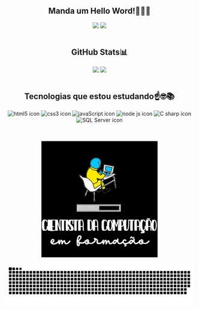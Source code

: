 <h2 style="text-align: center;" align="center">Manda um Hello Word!🙋‍♂️📨</h2>

<div style="text-align: center;" align="center">
    <a href="mailto:ederlucas202020@gmail.com"><img src="https://img.shields.io/badge/Gmail-D14836?style=for-the-badge&logo=gmail&logoColor=white"></a>
    <a href="https://www.linkedin.com/in/eder-lucas-1528162a2/"><img src="https://img.shields.io/badge/LinkedIn-0077B5?style=for-the-badge&logo=linkedin&logoColor=white"></a>
</div><br>
  
<div style="text-align: center;" align="center">
    <h2 style="text-align: center;" align="center">GitHub Stats📊</h2>
    <img height="150em" src="https://github-readme-stats.vercel.app/api?username=Eder-Lucas&show_icons=true&theme=dark"/>
    <img height="150em" src="https://github-readme-stats.vercel.app/api/top-langs/?username=Eder-Lucas&layout=compact&theme=dark"/>
</div><br>

<h2 style="text-align: center;" align="center">Tecnologias que estou estudando☝️🤓📚</h2>

<div style="text-align: center;" align="center">
    <img alt="html5 icon" src="https://img.shields.io/badge/HTML5-E34F26?style=for-the-badge&logo=html5&logoColor=white"/>
    <img alt="css3 icon" src="https://img.shields.io/badge/CSS3-1572B6?style=for-the-badge&logo=css3&logoColor=white"/>
    <img alt="javaScript icon" src="https://img.shields.io/badge/JavaScript-F7DF1E?style=for-the-badge&logo=javascript&logoColor=black"/>
    <img alt="node js icon" src="https://img.shields.io/badge/node.js-6DA55F?style=for-the-badge&logo=node.js&logoColor=white"/>
    <img alt="C sharp icon" src="https://img.shields.io/badge/c sharp-%23800080.svg?style=for-the-badge&logo=csharp&logoColor=white"/>
    <img alt="SQL Server icon" src="https://img.shields.io/badge/SQL%20Server-CC2927?style=for-the-badge&logo=microsoftsqlserver&logoColor=white"/>

</div><br><br>

<p align="center">
<img src="images/cientista-da-computação.gif" width="310" height="310"/>
</p>

<picture style="text-align: center;" align="center">
  <source media="(prefers-color-scheme: dark)" srcset="https://raw.githubusercontent.com/mari4souza/mari4souza/output/github-contribution-grid-snake-dark.svg">
  <source media="(prefers-color-scheme: light)" srcset="https://raw.githubusercontent.com/mari4souza/mari4souza/output/github-contribution-grid-snake-dark.svg">
  <img align="center" alt="github contribution grid snake animation" src="https://raw.githubusercontent.com/mari4souza/mari4souza/output/github-contribution-grid-snake.svg">
</picture>
